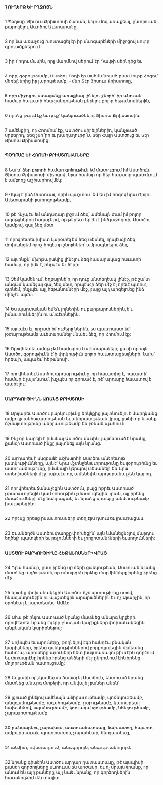 **1 ՈՒՂԵՐՁ ԵՒ ՈՂՋՈՅՆ**

\
1 Պօղոսը՝ Յիսուս Քրիստոսի ծառան, կոչումով առաքեալ, ընտրուած քարոզելու Աստծու Աւետարանը,

\
2 որ նա առաջուց խոստացել էր իր մարգարէների միջոցով սուրբ գրուածքներում

\
3 իր Որդու մասին, որը մարմնով սերում էր Դաւթի սերնդից եւ

\
4 որը, զօրութեամբ, Աստծու Որդի էր սահմանուած ըստ Սուրբ Հոգու՝ մեռելներից իր յարութեամբ, – մեր Տէր Յիսուս Քրիստոսը,

\
5 որի միջոցով ստացանք առաքեալ լինելու շնորհ՝ իր անուան համար հաւատի հնազանդութեան բերելու բոլոր հեթանոսներին,

\
6 որոնց թւում էք եւ դուք՝ կանչուածներդ Յիսուս Քրիստոսին.

\
7 ամենքիդ, որ Հռոմում էք, Աստծու սիրելիներիդ, կանչուած սրբերիդ, ձեզ շնո՜րհ եւ խաղաղութի՜ւն մեր Հայր Աստծուց եւ Տէր Յիսուս Քրիստոսից:

\
**ՊՕՂՈՍԸ ԵՒ ՀՌՈՄԻ ՔՐԻՍՏՈՆԵԱՆԵՐԸ**

\
8 Նախ՝ ձեր բոլորի համար գոհութիւն եմ մատուցում իմ Աստծուն, Յիսուս Քրիստոսի միջոցով, նրա համար որ ձեր հաւատը պատմւում է ամբողջ աշխարհով մէկ:

\
9 Վկայ է ինձ Աստուած, որին պաշտում եմ ես իմ հոգով նրա Որդու Աւետարանի քարոզութեամբ,

\
10 թէ ինչպէս եմ անդադար յիշում ձեզ՝ ամենայն ժամ իմ բոլոր աղօթքներում աղաչելով, որ թերեւս երբեւէ ինձ յաջողուի, Աստծու կամքով, գալ ձեզ մօտ.

\
11 որովհետեւ խիստ կարօտել եմ ձեզ տեսնել, որպէսզի ձեզ փոխանցեմ որոշ հոգեւոր շնորհներ՝ ամրապնդելու ձեզ,

\
12 այսինքն՝ մխիթարակից լինելու ձեզ հասարակաց հաւատի համար, որ իմն է, ինչպէս եւ ձերը:

\
13 Չեմ կամենում, եղբայրնե՛ր, որ դուք անտեղեակ լինէք, թէ շա՜տ անգամ կամեցայ գալ ձեզ մօտ, որպէսզի ձեր մէջ էլ որեւէ պտուղ գտնեմ, ինչպէս այլ հեթանոսների մէջ, բայց այդ արգելուեց ինձ մինչեւ այժմ:

\
14 Ես պարտական եմ ե՛ւ յոյներին ու բարբարոսներին, ե՛ւ իմաստուններին ու անգէտներին.

\
15 այդպէս էլ, որչափ իմ ուժերը ներեն, ես պատրաստ եմ յօժարութեամբ աւետարանելու նաեւ ձեզ, որ Հռոմում էք:

\
16 Որովհետեւ ամօթ չեմ համարում աւետարանելը, քանի որ այն Աստծու զօրութիւնն է՝ ի փրկութիւն բոլոր հաւատացեալների. նախ՝ հրեայի, ապա եւ՝ հեթանոսի.

\
17 որովհետեւ Աստծու արդարութիւնը, որ հաւատից է, հաւատի՛ համար է յայտնւում, ինչպէս որ գրուած է, թէ՝ արդարը հաւատով է ապրելու:

\
**ՄԱՐԴԿՈՒԹԻՒՆՆ ԱՌԱՆՑ ՔՐԻՍՏՈՍԻ**

\
18 Արդարեւ Աստծու բարկութիւնը երկնքից յայտնուելու է մարդկանց ամբողջ անհաւատութեան եւ անիրաւութեան վրայ, քանի որ նրանք ճշմարտութիւնը անիրաւութեամբ են բռնած պահում:

\
19 Ինչ որ կարելի է իմանալ Աստծու մասին, յայտնուած է նրանց, քանզի Աստուած ինքը յայտնեց այն նրանց.

\
20 արդարեւ ի սկզբանէ աշխարհի Աստծու աներեւոյթ յատկութիւնները, այն է՝ Նրա մշտնջենաւորութիւնը եւ զօրութիւնը եւ աստուածութիւնը, իմանալի կերպով տեսանելի են Նրա ստեղծածների մէջ. այնպէս որ, ամենեւին արդարանալ չեն կարող.

\
21 որովհետեւ ճանաչեցին Աստծուն, բայց իբրեւ Աստուած չփառաւորեցին կամ գոհութիւն չմատուցեցին նրան, այլ իրենց մտածումների մէջ նանրացան, եւ նրանց սրտերը անմտութեամբ խաւարեցին:

\
22 Իրենք իրենց իմաստունների տեղ էին դնում եւ յիմարացան:

\
23 Եւ անեղծն Աստծու փառքը փոխեցին՝ այն նմանեցնելով մարդու եղծելի պատկերի եւ թռչունների եւ չորքոտանիների եւ սողունների:

\
**ԱՍՏԾՈՒ ԲԱՐԿՈՒԹԻՒՆԸ ՀԵԹԱՆՈՍՆԵՐԻ ՎՐԱՅ**

\
24 Դրա համար, ըստ իրենց սրտերի ցանկութեան, Աստուած նրանց մատնեց պղծութեան, որ անարգեն իրենց մարմինները իրենք իրենց մէջ.

\
25 նրանք փոխանակեցին Աստծու ճշմարտութիւնը ստով, հնազանդուեցին ու պաշտեցին արարածներին եւ ոչ Արարչին, որ օրհնեալ է յաւիտեանս: Ամէն:

\
26 Ահա թէ ինչու Աստուած նրանց մատնեց անարգ կրքերի. որովհետեւ նրանց էգերը բնական կարիքները փոխանակեցին անբնական կարիքներով:

\
27 Նոյնպէս եւ արուները, թողնելով էգի հանդէպ բնական կարիքները, իրենց ցանկութիւններով բորբոքուեցին միմեանց հանդէպ. արուները արուների հետ խայտառակութիւն էին գործում եւ փոխարէնը իրենք իրենց անձերի մէջ ընդունում էին իրենց մոլորութեան հատուցումը:

\
28 Եւ քանի որ չկամեցան ճանաչել Աստծուն, Աստուած նրանց մատնեց անարգ մտքերի, որ անվայել բաներ անեն՝

\
29 լցուած լինելով ամենայն անիրաւութեամբ, պոռնկութեամբ, անզգամութեամբ, ագահութեամբ, չարութեամբ, կատարեալ նախանձով, սպանութեամբ, կռուազանցութեամբ, նենգութեամբ, չարասրտութեամբ.

\
30 բանսարկու, չարախօս, աստուածատեաց, նախատող, հպարտ, ամբարտաւան, պոռոտախօս, չարահնար, ծնողատեաց,

\
31 անմիտ, ուխտադրուժ, անագորոյն, անգութ, անողորմ.

\
32 նրանք գիտէին Աստծու արդար դատաստանը, թէ այսպիսի բաներ գործողները մահուան են արժանի. եւ ոչ միայն նրանք, որ անում են այդ բաները, այլ նաեւ նրանք, որ գործողներին հաւանութիւն են տալիս:
